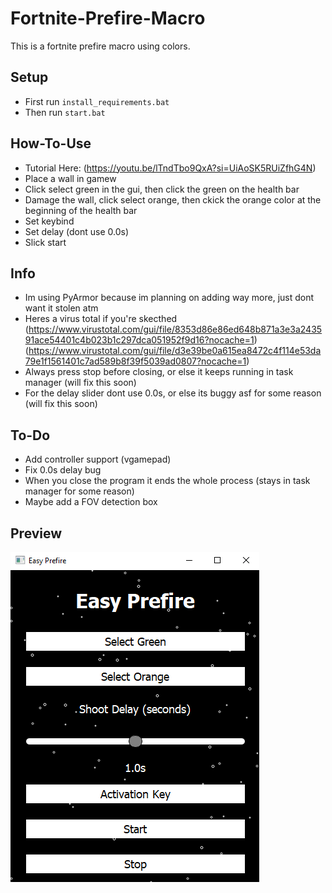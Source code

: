 # Fortnite-Prefire-Macro
This is a fortnite prefire macro using colors.
## Setup
- First run `install_requirements.bat`
- Then run `start.bat`
## How-To-Use
- Tutorial Here: (https://youtu.be/lTndTbo9QxA?si=UiAoSK5RUiZfhG4N)
- Place a wall in gamew
- Click select green in the gui, then click the green on the health bar
- Damage the wall, click select orange, then ckick the orange color at the beginning of the health bar
- Set keybind
- Set delay (dont use 0.0s)
- Slick start
## Info
- Im using PyArmor because im planning on adding way more, just dont want it stolen atm
- Heres a virus total if you're skecthed (https://www.virustotal.com/gui/file/8353d86e86ed648b871a3e3a243591ace54401c4b023b1c297dca051952f9d16?nocache=1)
  (https://www.virustotal.com/gui/file/d3e39be0a615ea8472c4f114e53da79e1f1561401c7ad589b8f39f5039ad0807?nocache=1)
- Always press stop before closing, or else it keeps running in task manager (will fix this soon)
- For the delay slider dont use 0.0s, or else its buggy asf for some reason (will fix this soon)
## To-Do
- Add controller support (vgamepad)
- Fix 0.0s delay bug
- When you close the program it ends the whole process (stays in task manager for some reason)
- Maybe add a FOV detection box
## Preview
![Easy Prefire GUI](https://github.com/srryx/Fortnite-Prefire-Macro/blob/main/preview.png)
